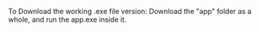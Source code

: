 To Download the working .exe file version:
Download the "app" folder as a whole, and run the app.exe inside it.